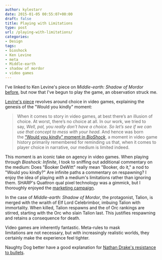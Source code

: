 ```yaml
---
author: kylestarr
date: 2015-01-05 00:55:07+00:00
draft: false
title: Playing with Limitations
type: post
url: /playing-with-limitations/
categories:
- Design
tags:
- bioshock
- Ken Levine
- meta
- Middle-earth
- shadow of mordor
- video games
---
```


I've linked to Ken Levine's piece on _Middle-earth: Shadow of Mordor_ [before](/2014/12/17/the-first-open-narrative-game/), but now that I've begun to play the game, an observation struck me.

[Levine's piece](https://medium.com/matter/the-road-goes-ever-on-105f33453e55) revolves around choice in video games, explaining the genesis of the "Would you kindly" moment:

> When it comes to story in video games, at best there’s an illusion of choice. At worst, there’s no choice at all. In our work, we tried to say, _Well, pal, you really don’t have a choice. So let’s see if we can use that concept to mess with your head_. And hence was born the [“Would you kindly” moment in _BioShock_](http://www.gamasutra.com/view/news/115766/Analysis_Would_You_Kindly_BioShock_And_Free_Will.php), a moment in video game history primarily remembered for reminding us that, when it comes to player choice in narrative, our medium is limited indeed.

This moment is an iconic take on agency in video games. When playing through _Bioshock: Infinite_, I took to sniffing out additional commentary on the medium: Does "Booker DeWitt" really mean "Booker, do it," a nod to "Would you kindly?" Are infinite paths a commentary on respawning? I enjoy the idea of playing _with_ a medium's limitations rather than ignoring them. SHARP's Quattron qual pixel technology was a gimmick, but I thoroughly enjoyed the [marketing campaign](https://www.youtube.com/watch?v=M4DK1Yx4R6k).

In the case of _Middle-earth: Shadow of Mordor_, the protagonist, Talion, is merged with the wraith of Elf Lord Celebrimbor, imbuing Talion with immortality. When killed, Talion respawns and the of Orc rankings are stirred, starting with the Orc who slain Talion last. This justifies respawning and retains a consequence for death.

Video games are inherently fantastic. Meta-rules to mask limitations are not necessary, but with increasingly realistic worlds, they certainly make the experience feel tighter.

Naughty Dog better have a good explanation for [Nathan Drake's resistance to bullets](https://www.youtube.com/watch?v=Ow2cL-pp6p8).
